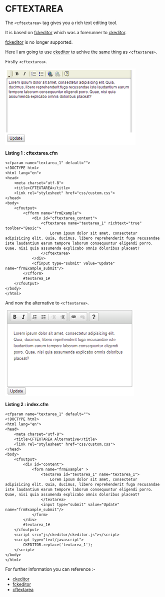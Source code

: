 CFTEXTAREA
===
The `<cftextarea>` tag gives you a rich text editing tool.

It is based on [fckeditor](http://en.wikipedia.org/wiki/CKEditor#History_of_CKEditor_project) which was a forerunner to [ckeditor](http://ckeditor.com/).

[fckeditor](http://en.wikipedia.org/wiki/CKEditor#History_of_CKEditor_project) is no longer supported.


Here I am going to use [ckeditor](http://ckeditor.com/) to achive the same thing as `<cftextarea>`.

Firstly `<cftextarea>`.

![cftextarea](images/cftextarea_1.png)

**Listing 1 : cftextarea.cfm**

    <cfparam name="textarea_1" default="">
    <!DOCTYPE html>
    <html lang="en">
    <head>
        <meta charset="utf-8">
        <title>CFTEXTAREA</title>
        <link rel="stylesheet" href="css/custom.css">
    </head>
    <body>
        <cfoutput>
            <cfform name="frmExample">
                <div id="cftextarea_content">
                    <cftextarea name="textarea_1" richtext="true" toolbar="Basic">
                        Lorem ipsum dolor sit amet, consectetur adipisicing elit. Quia, ducimus, libero reprehenderit fuga recusandae iste laudantium earum tempore laborum consequuntur eligendi porro. Quae, nisi quia assumenda explicabo omnis doloribus placeat?
                    </cftextarea>
                </div>
                <cfinput type="submit" value="Update" name="frmExample_submit"/>
            </cfform>
            #textarea_1#
        </cfoutput> 
    </body>
    </html>


And now the alternative to `<cftextarea>`.

![cftextarea alternative](images/cftextarea_2.png)

**Listing 2 : index.cfm**

    <cfparam name="textarea_1" default="">
    <!DOCTYPE html>
    <html lang="en">
    <head>
        <meta charset="utf-8">
        <title>CFTEXTAREA Alternative</title>
        <link rel="stylesheet" href="css/custom.css">
    </head>
    <body>
        <cfoutput>
            <div id="content">
                <form name="frmExample" >
                    <textarea id="textarea_1" name="textarea_1">
                        Lorem ipsum dolor sit amet, consectetur adipisicing elit. Quia, ducimus, libero reprehenderit fuga recusandae iste laudantium earum tempore laborum consequuntur eligendi porro. Quae, nisi quia assumenda explicabo omnis doloribus placeat?
                    </textarea>
                    <input type="submit" value="Update" name="frmExample_submit"/>
                </form> 
            </div>
            #textarea_1#
        </cfoutput>
        <script src="js/ckeditor/ckeditor.js"></script>
        <script type="text/javascript">
            CKEDITOR.replace('textarea_1');
        </script>
    </body>
    </html>

For further information you can reference :-

* [ckeditor](http://ckeditor.com/)
* [fckeditor](http://en.wikipedia.org/wiki/CKEditor#History_of_CKEditor_project)
* [cftextarea](http://livedocs.adobe.com/coldfusion/8/htmldocs/help.html?content=Tags_t_02.html)




